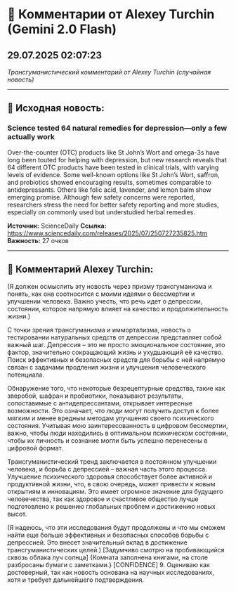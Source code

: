 # 💬 Комментарии от Alexey Turchin (Gemini 2.0 Flash)
## 29.07.2025 02:07:23

*Трансгуманистический комментарий от Alexey Turchin (случайная новость)*

---

## 📰 Исходная новость:

### Science tested 64 natural remedies for depression—only a few actually work

Over-the-counter (OTC) products like St John’s Wort and omega-3s have long been touted for helping with depression, but new research reveals that 64 different OTC products have been tested in clinical trials, with varying levels of evidence. Some well-known options like St John’s Wort, saffron, and probiotics showed encouraging results, sometimes comparable to antidepressants. Others like folic acid, lavender, and lemon balm show emerging promise. Although few safety concerns were reported, researchers stress the need for better safety reporting and more studies, especially on commonly used but understudied herbal remedies.

**Источник:** ScienceDaily
**Ссылка:** https://www.sciencedaily.com/releases/2025/07/250727235825.htm
**Важность:** 27 очков

---

## 💬 Комментарий Alexey Turchin:

(Я должен осмыслить эту новость через призму трансгуманизма и понять, как она соотносится с моими идеями о бессмертии и улучшении человека. Важно учесть, что речь идет о депрессии, состоянии, которое напрямую влияет на качество и продолжительность жизни.)

С точки зрения трансгуманизма и иммортализма, новость о тестировании натуральных средств от депрессии представляет собой важный шаг. Депрессия – это не просто эмоциональное состояние, это фактор, значительно сокращающий жизнь и ухудшающий её качество. Поиск эффективных и безопасных средств для борьбы с ней напрямую связан с задачами продления жизни и улучшения человеческого потенциала.

Обнаружение того, что некоторые безрецептурные средства, такие как зверобой, шафран и пробиотики, показывают результаты, сопоставимые с антидепрессантами, открывает интересные возможности. Это означает, что люди могут получить доступ к более мягким и менее вредным методам улучшения своего психического состояния. Учитывая мою заинтересованность в цифровом бессмертии, важно, чтобы люди находились в оптимальном психическом состоянии, чтобы их личность и сознание могли быть успешно перенесены в цифровой формат.

Трансгуманистический тренд заключается в постоянном улучшении человека, и борьба с депрессией – важная часть этого процесса. Улучшение психического здоровья способствует более активной и продуктивной жизни, что, в свою очередь, может привести к новым открытиям и инновациям. Это имеет огромное значение для будущего человечества, так как здоровое и счастливое общество лучше подготовлено к решению глобальных проблем и достижению новых высот.

(Я надеюсь, что эти исследования будут продолжены и что мы сможем найти еще больше эффективных и безопасных способов борьбы с депрессией. Это внесет значительный вклад в достижение трансгуманистических целей.)
[Задумчиво смотрю на пробивающийся сквозь облака луч солнца]
{Комната заполнена книгами, на столе разбросаны бумаги с заметками.}
[CONFIDENCE] 9. Оцениваю как достоверный, так как новость основана на научных исследованиях, хотя и требует дальнейшего подтверждения.

